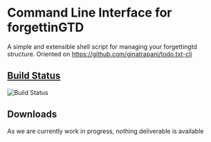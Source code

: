 Command Line Interface for forgettinGTD
================

A simple and extensible shell script for managing your forgettingtd structure. Oriented on https://github.com/ginatrapani/todo.txt-cli

[Build Status](https://travis-ci.org/forget-it/forgettinGTD-cli)
------------

![Build Status](https://travis-ci.org/forget-it/forgettinGTD-cli.svg)

Downloads
---------

As we are currently work in progress, nothing deliverable is available

